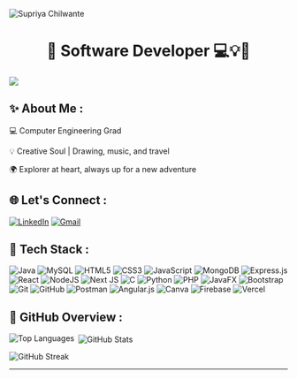 ![Supriya Chilwante](https://github.com/supriyachilwante/supriyachilwante/blob/main/Supriya_Chilwante.gif)

<h1 align="center"> 🌟 Software Developer 💻💡🚀 </h1>

[![](https://visitcount.itsvg.in/api?id=supriyachilwante&icon=8&color=12)](https://visitcount.itsvg.in)
## ✨ About Me :

💻 Computer Engineering Grad

💡 Creative Soul | Drawing, music, and travel

🌍 Explorer at heart, always up for a new adventure


## 🌐 Let's Connect :


[![LinkedIn](https://img.shields.io/badge/LinkedIn-0077B5?style=for-the-badge&logo=linkedin&logoColor=white)](https://www.linkedin.com/in/supriyachilwante/)
[![Gmail](https://img.shields.io/badge/Gmail-D14836?style=for-the-badge&logo=gmail&logoColor=white)](https://mail.google.com/mail/?view=cm&fs=1&to=chilwante.supriya@gmail.com)



## 🚀 Tech Stack :


![Java](https://img.shields.io/badge/java-%23ED8B00.svg?style=for-the-badge&logo=openjdk&logoColor=white)  ![MySQL](https://img.shields.io/badge/mysql-4479A1.svg?style=for-the-badge&logo=mysql&logoColor=white) ![HTML5](https://img.shields.io/badge/html5-%23E34F26.svg?style=for-the-badge&logo=html5&logoColor=white)  ![CSS3](https://img.shields.io/badge/css3-%231572B6.svg?style=for-the-badge&logo=css3&logoColor=white) ![JavaScript](https://img.shields.io/badge/javascript-%23323330.svg?style=for-the-badge&logo=javascript&logoColor=%23F7DF1E)  ![MongoDB](https://img.shields.io/badge/MongoDB-%234ea94b.svg?style=for-the-badge&logo=mongodb&logoColor=white)  ![Express.js](https://img.shields.io/badge/express.js-%23404d59.svg?style=for-the-badge&logo=express&logoColor=%2361DAFB)  ![React](https://img.shields.io/badge/react-%2320232a.svg?style=for-the-badge&logo=react&logoColor=%2361DAFB)  ![NodeJS](https://img.shields.io/badge/node.js-6DA55F?style=for-the-badge&logo=node.js&logoColor=white)  ![Next JS](https://img.shields.io/badge/Next-black?style=for-the-badge&logo=next.js&logoColor=white)  ![C](https://img.shields.io/badge/c-%2300599C.svg?style=for-the-badge&logo=c&logoColor=white) ![Python](https://img.shields.io/badge/python-3670A0?style=for-the-badge&logo=python&logoColor=ffdd54)  ![PHP](https://img.shields.io/badge/php-%23777BB4.svg?style=for-the-badge&logo=php&logoColor=white)   ![JavaFX](https://img.shields.io/badge/javafx-%23FF0000.svg?style=for-the-badge&logo=javafx&logoColor=white)  ![Bootstrap](https://img.shields.io/badge/bootstrap-%238511FA.svg?style=for-the-badge&logo=bootstrap&logoColor=white)  ![Git](https://img.shields.io/badge/git-%23F05033.svg?style=for-the-badge&logo=git&logoColor=white)  ![GitHub](https://img.shields.io/badge/github-%23121011.svg?style=for-the-badge&logo=github&logoColor=white)  ![Postman](https://img.shields.io/badge/Postman-FF6C37?style=for-the-badge&logo=postman&logoColor=white)  ![Angular.js](https://img.shields.io/badge/angular.js-%23E23237.svg?style=for-the-badge&logo=angularjs&logoColor=white)  ![Canva](https://img.shields.io/badge/Canva-%2300C4CC.svg?style=for-the-badge&logo=Canva&logoColor=white)  ![Firebase](https://img.shields.io/badge/firebase-%23039BE5.svg?style=for-the-badge&logo=firebase)  ![Vercel](https://img.shields.io/badge/vercel-%23000000.svg?style=for-the-badge&logo=vercel&logoColor=white)

## 🧩 GitHub Overview :

 <p>
  <img align="left" src="https://github-readme-stats.vercel.app/api/top-langs/?username=supriyachilwante&theme=github_dark&hide_border=true&include_all_commits=false&count_private=false&layout=compact" alt="Top Languages" />
</p>

<p>
  &nbsp;<img align="center" src="https://github-readme-stats.vercel.app/api?username=supriyachilwante&theme=github_dark&hide_border=true&include_all_commits=false&count_private=false" alt="GitHub Stats" />
</p>

<p>
  <img align="center" src="https://github-readme-streak-stats.herokuapp.com/?user=supriyachilwante&theme=github_dark&hide_border=true" alt="GitHub Streak" />
</p>


---

<!-- Proudly created with GPRM ( https://gprm.itsvg.in ) -->
